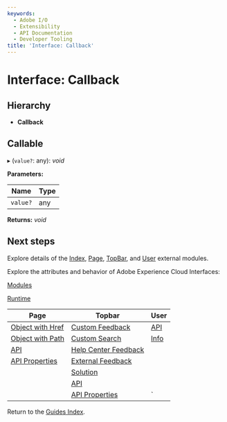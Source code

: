 ```yaml
---
keywords:
  - Adobe I/O
  - Extensibility
  - API Documentation
  - Developer Tooling
title: 'Interface: Callback'
---
```


# Interface: Callback

## Hierarchy

* **Callback**

## Callable

▸ (`value?`: any): *void*

**Parameters:**

| Name     | Type |
| -------- | ---- |
| `value?` | any  |

**Returns:** *void*

## Next steps

Explore details of the [Index](../modules/index.md), [Page](../modules/page.md), [TopBar](../modules/topbar.md), and [User](../modules/user.md) external modules.

Explore the attributes and behavior of Adobe Experience Cloud Interfaces:

[Modules](modules.md)

[Runtime](runtime.md)

| Page                                        | Topbar                                                     | User                     |
| ------------------------------------------- | ---------------------------------------------------------- | ------------------------ |
| [Object with Href](page.objectwithhref.md)  | [Custom Feedback](topbar.customfeedbackconfig.md)          | [API](user.userapi.md)   |
| [Object with Path](page.objectwithpath.md)  | [Custom Search](topbar.customsearchconfig.md)              | [Info](user.userinfo.md) |
| [API](page.pageapi.md)                      | [Help Center Feedback](topbar.helpcenterfeedbackconfig.md) |                          |
| [API Properties](page.pageapiproperties.md) | [External Feedback](topbar.externalfeedbackconfig.md)      |                          |
|                                             | [Solution](topbar.solution.md)                             |                          |
|                                             | [API](topbar.topbarapi.md)                                 |                          |
|                                             | [API Properties](topbar.topbarapiproperties.md)            | `                        |

Return to the [Guides Index](../../../index.md).
